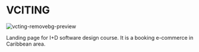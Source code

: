 # VCITING
![vcting-removebg-preview](https://user-images.githubusercontent.com/71895275/169675313-98f8c025-b856-4b1a-9289-7177408e4902.png)

Landing page for I+D software design course. It is a booking e-commerce in Caribbean area.
